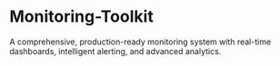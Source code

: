 # Monitoring-Toolkit
A comprehensive, production-ready monitoring system with real-time dashboards, intelligent alerting, and advanced analytics.
